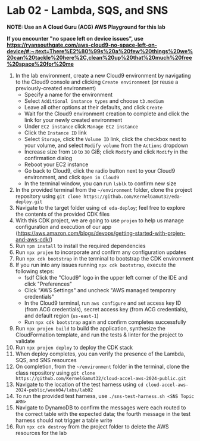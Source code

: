 # Lab 02 - Lambda, SQS, and SNS

**NOTE: Use an A Cloud Guru (ACG) AWS Playground for this lab**

**If you encounter "no space left on device issues", use https://ryansouthgate.com/aws-cloud9-no-space-left-on-device/#:~:text=There%E2%80%99s%20a%20few%20things%20we%20can%20tackle%20here%2C,clean%20up%20that%20much%20free%20space%20for%20me**

1. In the lab environment, create a new Cloud9 environment by navigating to the Cloud9 console and clicking `Create environment` (or reuse a previously-created environment)
    - Specify a name for the environment
    - Select `Additional instance types` and choose `t3.medium`
    - Leave all other options at their defaults, and click `Create`
    - Wait for the Cloud9 environment creation to complete and click the link for your newly created environment
    - Under `EC2 instance` click `Manage EC2 instance`
    - Click the `Instance ID` link
    - Select `Storage`, click the `Volume ID` link, click the checkbox next to your volume, and select `Modify volume` from the `Actions` dropdown
    - Increase size from `10` to `30` GiB; click `Modify` and click `Modify` in the confirmation dialog
    - Reboot your EC2 instance
    - Go back to Cloud9, click the radio button next to your Cloud9 environment, and click `Open in Cloud9`
    - In the terminal window, you can run `lsblk` to confirm new size
1. In the provided terminal from the `~/environment` folder, clone the project repository using `git clone https://github.com/KernelGamut32/eda-deploy.git`
1. Navigate to the target folder using `cd eda-deploy`; feel free to explore the contents of the provided CDK files
1. With this CDK project, we are going to use `projen` to help us manage configuration and execution of our app (https://aws.amazon.com/blogs/devops/getting-started-with-projen-and-aws-cdk/)
1. Run `npm install` to install the required dependencies
1. Run `npx projen` to incorporate and confirm any configuration updates
1. Run `npx cdk bootstrap` in the terminal to bootstrap the CDK environment
1. If you run into any issues running `npx cdk bootstrap`, execute the following steps:
    - fsdf Click the "Cloud9" logo in the upper left corner of the IDE and click "Preferences"
    - Click "AWS Settings" and uncheck "AWS managed temporary credentials"
    - In the Cloud9 terminal, run `aws configure` and set access key ID (from ACG credentials), secret access key (from ACG credentials), and default region (`us-east-1`)
    - Run `npx cdk bootstrap` again and confirm completes successfully
1. Run `npx projen build` to build the application, synthesize the CloudFormation template, and run the tests & linter for the project to validate
1. Run `npx projen deploy` to deploy the CDK stack
1. When deploy completes, you can verify the presence of the Lambda, SQS, and SNS resources
1. On completion, from the `~/environment` folder in the terminal, clone the class repository using `git clone https://github.com/KernelGamut32/cloud-accel-aws-2024-public.git`
1. Navigate to the location of the test harness using `cd cloud-accel-aws-2024-public/week04/labs/lab02`
1. To run the provided test harness, use `./sns-test-harness.sh <SNS Topic ARN>`
1. Navigate to DynamoDB to confirm the messages were each routed to the correct table with the expected data; the fourth message in the test harness should not trigger a table write
1. Run `npx cdk destroy` from the project folder to delete the AWS resources for the lab
